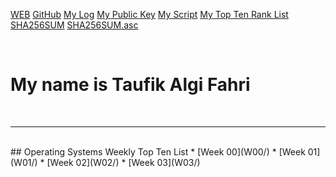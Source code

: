 ---
---

[WEB](https://taufikalgi.github.io/os202/)
[GitHub](https://github.com/taufikalgi/os202/)
[My Log](TXT/mylog.txt)
[My Public Key](TXT/mypubkey.txt)
[My Script](TXT/myscript.sh)
[My Top Ten Rank List](TXT/myrank.txt)
[SHA256SUM](TXT/SHA256SUM)
[SHA256SUM.asc](TXT/SHA256SUM.asc)

<br>

# My name is Taufik Algi Fahri

<br>
<hr>
<br>
## Operating Systems Weekly Top Ten List
* [Week 00](W00/)
* [Week 01](W01/)
* [Week 02](W02/)
* [Week 03](W03/)
